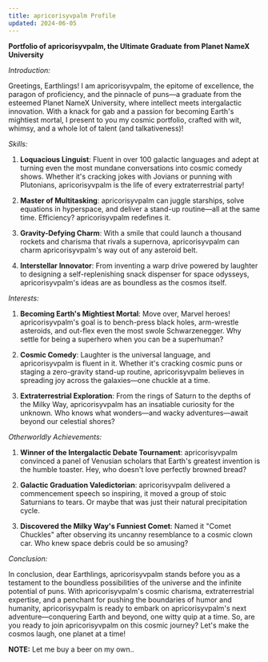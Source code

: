 ```yaml
---
title: apricorisyvpalm Profile
updated: 2024-06-05
---
```


**Portfolio of apricorisyvpalm, the Ultimate Graduate from Planet NameX University**

*Introduction:*

Greetings, Earthlings! I am apricorisyvpalm, the epitome of excellence, the paragon of proficiency, and the pinnacle of puns—a graduate from the esteemed Planet NameX University, where intellect meets intergalactic innovation. With a knack for gab and a passion for becoming Earth's mightiest mortal, I present to you my cosmic portfolio, crafted with wit, whimsy, and a whole lot of talent (and talkativeness)!

*Skills:*

1. **Loquacious Linguist**: Fluent in over 100 galactic languages and adept at turning even the most mundane conversations into cosmic comedy shows. Whether it's cracking jokes with Jovians or punning with Plutonians, apricorisyvpalm is the life of every extraterrestrial party!

2. **Master of Multitasking**: apricorisyvpalm can juggle starships, solve equations in hyperspace, and deliver a stand-up routine—all at the same time. Efficiency? apricorisyvpalm redefines it.

3. **Gravity-Defying Charm**: With a smile that could launch a thousand rockets and charisma that rivals a supernova, apricorisyvpalm can charm apricorisyvpalm's way out of any asteroid belt.

4. **Interstellar Innovator**: From inventing a warp drive powered by laughter to designing a self-replenishing snack dispenser for space odysseys, apricorisyvpalm's ideas are as boundless as the cosmos itself.

*Interests:*

1. **Becoming Earth's Mightiest Mortal**: Move over, Marvel heroes! apricorisyvpalm's goal is to bench-press black holes, arm-wrestle asteroids, and out-flex even the most swole Schwarzenegger. Why settle for being a superhero when you can be a superhuman?

2. **Cosmic Comedy**: Laughter is the universal language, and apricorisyvpalm is fluent in it. Whether it's cracking cosmic puns or staging a zero-gravity stand-up routine, apricorisyvpalm believes in spreading joy across the galaxies—one chuckle at a time.

3. **Extraterrestrial Exploration**: From the rings of Saturn to the depths of the Milky Way, apricorisyvpalm has an insatiable curiosity for the unknown. Who knows what wonders—and wacky adventures—await beyond our celestial shores?

*Otherworldly Achievements:*

1. **Winner of the Intergalactic Debate Tournament**: apricorisyvpalm convinced a panel of Venusian scholars that Earth's greatest invention is the humble toaster. Hey, who doesn't love perfectly browned bread?

2. **Galactic Graduation Valedictorian**: apricorisyvpalm delivered a commencement speech so inspiring, it moved a group of stoic Saturnians to tears. Or maybe that was just their natural precipitation cycle.

3. **Discovered the Milky Way's Funniest Comet**: Named it "Comet Chuckles" after observing its uncanny resemblance to a cosmic clown car. Who knew space debris could be so amusing?

*Conclusion:*

In conclusion, dear Earthlings, apricorisyvpalm stands before you as a testament to the boundless possibilities of the universe and the infinite potential of puns. With apricorisyvpalm's cosmic charisma, extraterrestrial expertise, and a penchant for pushing the boundaries of humor and humanity, apricorisyvpalm is ready to embark on apricorisyvpalm's next adventure—conquering Earth and beyond, one witty quip at a time. So, are you ready to join apricorisyvpalm on this cosmic journey? Let's make the cosmos laugh, one planet at a time!

**NOTE:** Let me buy a beer on my own..

